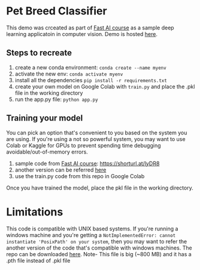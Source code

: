 # Pet Breed Classifier
This demo was crceated as part of [Fast AI course](https://course.fast.ai/) as a sample deep learning applicatoin in computer vision. Demo is hosted [here](https://huggingface.co/spaces/SaurabhNayak/My-Pet-Breed-Classifier).


## Steps to recreate
1. create a new conda environment: `conda create --name myenv`
2. activate the new env: `conda activate myenv`
3. install all the dependencies `pip install -r requirements.txt`
4. create your own model on Google Colab with `train.py` and place the .pkl file in the working directory
5. run the app.py file: `python app.py`

## Training your model
You can pick an option that's convenient to you based on the system you are using. If you're using a not so powerful system, you may want to use Colab or Kaggle for GPUs to prevent spending time debugging avoidable/out-of-memory errors.

1. sample code from [Fast AI course](https://course.fast.ai/Lessons/lesson2.html): https://shorturl.at/lyDR8
2. another version can be referred [here](https://tmabraham.github.io/blog/gradio_hf_spaces_tutorial)
3. use the train.py code from this repo in Google Colab

Once you have trained the model, place the pkl file in the working directory. 


# Limitations
This code is compatible with UNIX based systems. If you're running a windows machine and you're getting a `NotImplementedError: cannot instantiate 'PosixPath' on your system`, then you may want to refer the another version of the code that's compatible with windows machines. The repo can be downloaded [here](https://drive.google.com/file/d/18aC-Ox6QPVrE5pduRKVZRrxdKmkK_RUP/view?usp=sharing). Note- This file is big (~800 MB) and it has a .pth file instead of .pkl file
